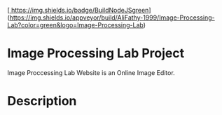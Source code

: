 [[ https://img.shields.io/badge/<LABEL>Build<MESSAGE>NodeJS<COLOR>green](https://img.shields.io/badge/build-Nodejs-green)](https://img.shields.io/appveyor/build/AliFathy-1999/Image-Processing-Lab?color=green&logo=Image-Processing-Lab)

# Image Processing Lab Project
 Image Proccessing Lab Website is an Online Image Editor.

# Description


